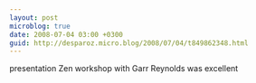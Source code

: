 ```yaml
---
layout: post
microblog: true
date: 2008-07-04 03:00 +0300
guid: http://desparoz.micro.blog/2008/07/04/t849862348.html
---
```

presentation Zen workshop with Garr Reynolds was excellent
